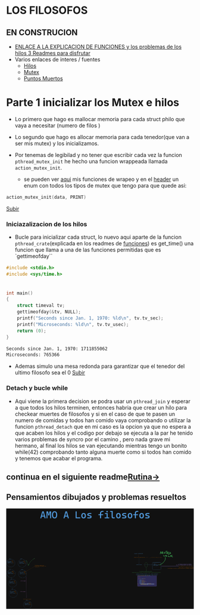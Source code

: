 # LOS FILOSOFOS

## EN CONSTRUCION
	
- [ENLACE A LA EXPLICACION DE FUNCIONES y los problemas de los hilos 3 Readmes para disfrutar](EXPLICACIONES.md)
- Varios enlaces de interes / fuentes
	- [Hilos](https://cs341.cs.illinois.edu/coursebook/Threads)
	- [Mutex](https://cs341.cs.illinois.edu/coursebook/Synchronization)
	- [Puntos Muertos](https://cs341.cs.illinois.edu/coursebook/Deadlock)
# Parte 1 inicializar los Mutex e hilos
- Lo primero que hago es mallocar memoria para cada struct philo que vaya a necesitar (numero de filos )

- Lo segundo que hago es allocar memoria para cada tenedor(que van a ser mis mutex) y los inicializamos.
- Por tenemas de legibilad y no tener que escribir cada vez la funcion 
	`pthread_mutex_init` he hecho una funcion wrappeada llamada
	`action_mutex_init`.
	- se pueden ver [aqui](srcs/wrapped_mutex.c) mis funciones de wrapeo
	y en el [header](includes/philo.h) un enum con todos los tipos de mutex que tengo para que quede asi:
```c
action_mutex_init(data, PRINT)
```
[Subir](#los-filosofos)
### Iniciazalizacion de los hilos 
- Bucle para inicializar cada struct, lo nuevo aqui aparte de la funcion `pthread_crate`(explicada en los readmes de [funciones](EXPLICACIONES.md)) es get_time() una funcion que llama a una de las funciones permitidas que es 
	`gettimeofday``
```c
#include <stdio.h>
#include <sys/time.h>


int main()
{
	struct timeval tv;
	gettimeofday(&tv, NULL);
	printf("Seconds since Jan. 1, 1970: %ld\n", tv.tv_sec);
	printf("Microseconds: %ld\n", tv.tv_usec);
	return (0);
}
```
```bash
Seconds since Jan. 1, 1970: 1711855062
Microseconds: 765366
```
- Ademas simulo una mesa redonda  para garantizar que el tenedor del ultimo filosofo sea el 0
[Subir](#los-filosofos)
### Detach y bucle while
- Aqui viene la primera decision se podra usar un 
`pthread_join` y esperar a que todos los hilos terminen,
entonces habria que crear un hilo para checkear muertes de filosofos y si en el caso de que te pasen un numero de comidas y todos han comido vaya comprobando o utilizar la funcion `pthread_detach` que en mi caso es la opcion ya que no espera a que acaben los hilos y el codigo por debajo se ejecuta a la par he tenido varios problemas de syncro por el camino , pero nada grave mi hermano, al final los hilos se van ejecutando mientras tengo un bonito while(42) comprobando tanto alguna muerte como si todos han comido y tenemos que acabar el programa.
## continua en el siguiente readme[Rutina->](Rutina.md)
## Pensamientos dibujados y problemas resueltos

![alt text](filos.png)
